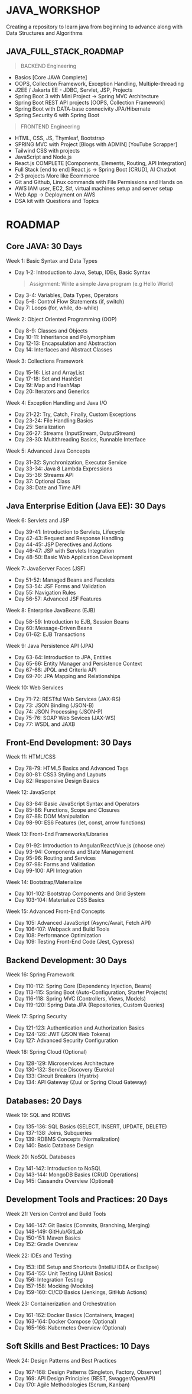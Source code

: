 # JAVA_WORKSHOP
Creating a repository to learn java from beginning to advance along with Data Structures and Algorithms

## JAVA_FULL_STACK_ROADMAP
> BACKEND Engineering
- Basics [Core JAVA Complete]
- OOPS, Collection Framework, Exception Handling, Multiple-threading
- J2EE / Jakarta EE - JDBC, Servlet, JSP, Projects
- Spring Boot 3 with Mini Project -> Spring MVC Architecture
- Spring Boot REST API projects [OOPS, Collection Framework]
- Spring Boot with DATA-base connecivity JPA/Hibernate
- Spring Security 6 with Spring Boot
  
> FRONTEND Engineering
- HTML, CSS, JS, Thymleaf, Bootstrap
- SPRING MVC with Project [Blogs with ADMIN] [YouTube Scrapper]
- Tailwind CSS with projects
- JavaScript and Node.js
- React.js COMPLETE [Components, Elements, Routing, API Integration]
- Full Stack [end to end] React.js -> Spring Boot [CRUD], AI Chatbot
- 2-3 projects More like Ecommerce
- Git and Github, Linux commands with File Permissions and Hands on
- AWS IAM user, EC2, S#, virtual machines setup and server setup
- Web App -> Deployment on AWS
- DSA kit with Questions and Topics

# ROADMAP

## Core JAVA: 30 Days
Week 1: Basic Syntax and Data Types
- Day 1-2: Introduction to Java, Setup, IDEs, Basic Syntax
  > Assignment: Write a simple Java program (e.g Hello World)
- Day 3-4: Variables, Data Types, Operators
- Day 5-6: Control Flow Statements (if, switch)
- Day 7: Loops (for, while, do-while)

Week 2: Object Oriented Programming (OOP)
- Day 8-9: Classes and Objects
- Day 10-11: Inheritance and Polymorphism
- Day 12-13: Encapsulation and Abstraction
- Day 14: Interfaces and Abstract Classes

Week 3: Collections Framework
- Day 15-16: List and ArrayList
- Day 17-18: Set and HashSet
- Day 19: Map and HashMap
- Day 20: Iterators and Generics

Week 4: Exception Handling and Java I/O
- Day 21-22: Try, Catch, Finally, Custom Exceptions
- Day 23-24: File Handling Basics
- Day 25: Serialization
- Day 26-27: Streams (InputStream, OutputStream)
- Day 28-30: Multithreading Basics, Runnable Interface

Week 5: Advanced Java Concepts
- Day 31-32: Synchronization, Executor Service
- Day 33-34: Java 8 Lambda Expressions
- Day 35-36: Streams API
- Day 37: Optional Class
- Day 38: Date and Time API

## Java Enterprise Edition (Java EE): 30 Days
Week 6: Servlets and JSP
- Day 39-41: Introduction to Servlets, Lifecycle
- Day 42-43: Request and Response Handling
- Day 44-45: JSP Derectives and Actions
- Day 46-47: JSP with Servlets Integration
- Day 48-50: Basic Web Application Development

Week 7: JavaServer Faces (JSF)
- Day 51-52: Managed Beans and Facelets
- Day 53-54: JSF Forms and Validation
- Day 55: Navigation Rules
- Day 56-57: Advanced JSF Features

Week 8: Enterprise JavaBeans (EJB)
- Day 58-59: Introduction to EJB, Session Beans
- Day 60: Message-Driven Beans
- Day 61-62: EJB Transactions

Week 9: Java Persistence API (JPA)
- Day 63-64: Introduction to JPA, Entities
- Day 65-66: Entity Manager and Persistence Context
- Day 67-68: JPQL and Criteria API
- Day 69-70: JPA Mapping and Relationships

Week 10: Web Services
- Day 71-72: RESTful Web Services (JAX-RS)
- Day 73: JSON Binding (JSON-B)
- Day 74: JSON Processing (JSON-P)
- Day 75-76: SOAP Web Sevices (JAX-WS)
- Day 77: WSDL and JAXB

## Front-End Development: 30 Days
Week 11: HTML/CSS
- Day 78-79: HTML5 Basics and Advanced Tags
- Day 80-81: CSS3 Styling and Layouts
- Day 82: Responsive Design Basics

Week 12: JavaScript
- Day 83-84: Basic JavaScript Syntax and Operators
- Day 85-86: Functions, Scope and Closures
- Day 87-88: DOM Manipulation
- Day 98-90: ES6 Features (let, const, arrow functions)

Week 13: Front-End Frameworks/Libraries
- Day 91-92: Introduction to Angular/React/Vue.js (choose one)
- Day 93-94: Components and State Management
- Day 95-96: Routing and Services
- Day 97-98: Forms and Validation
- Day 99-100: API Integration

Week 14: Bootstrap/Materialize
- Day 101-102: Bootstrap Components and Grid System
- Day 103-104: Materialize CSS Basics

Week 15: Advanced Front-End Concepts
- Day 105: Advanced JavaScript (Async/Await, Fetch API)
- Day 106-107: Webpack and Build Tools
- Day 108: Performance Optimization
- Day 109: Testing Front-End Code (Jest, Cypress)

## Backend Development: 30 Days
Week 16: Spring Framework
- Day 110-112: Spring Core (Dependency Injection, Beans)
- Day 113-115: Spring Boot (Auto-Configuration, Starter Projects)
- Day 116-118: Spring MVC (Controllers, Views, Models)
- Day 119-120: Spring Data JPA (Repositories, Custom Queries)

Week 17: Spring Security
- Day 121-123: Authentication and Authorization Basics
- Day 124-126: JWT (JSON Web Tokens)
- Day 127: Advanced Security Configuration

Week 18: Spring Cloud (Optional)
- Day 128-129: Microservices Architecture
- Day 130-132: Service Discovery (Eureka)
- Day 133: Circuit Breakers (Hystrix)
- Day 134: API Gateway (Zuul or Spring Cloud Gateway)

## Databases: 20 Days
Week 19: SQL and RDBMS
- Day 135-136: SQL Basics (SELECT, INSERT, UPDATE, DELETE)
- Day 137-138: Joins, Subqueries
- Day 139: RDBMS Concepts (Normalization)
- Day 140: Basic Database Design

Week 20: NoSQL Databases
- Day 141-142: Introduction to NoSQL
- Day 143-144: MongoDB Basics (CRUD Operations)
- Day 145: Cassandra Overview (Optional)

## Development Tools and Practices: 20 Days
Week 21: Version Control and Build Tools
- Day 146-147: Git Basics (Commits, Branching, Merging)
- Day 148-149: GitHub/GitLab
- Day 150-151: Maven Basics
- Day 152: Gradle Overview

Week 22: IDEs and Testing
- Day 153: IDE Setup and Shortcuts (IntelliJ IDEA or Esclipse)
- Day 154-155: Unit Testing (JUnit Basics)
- Day 156: Integration Testing
- Day 157-158: Mocking (Mockito)
- Day 159-160: CI/CD Basics (Jenkings, GitHub Actions)

Week 23: Containerization and Orchestration
- Day 161-162: Docker Basics (Containers, Images)
- Day 163-164: Docker Compose (Optional)
- Day 165-166: Kubernetes Overview (Optional)

## Soft Skills and Best Practices: 10 Days
Week 24: Design Patterns and Best Practices
- Day 167-168: Design Patterns (Singleton, Factory, Observer)
- Day 169: API Design Principles (REST, Swagger/OpenAPI)
- Day 170: Agile Methodologies (Scrum, Kanban)
